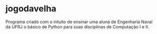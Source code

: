 # jogodavelha

Programa criado com o intuito de ensinar uma aluna de Engenharia Naval da UFRJ o básico de Python para suas disciplinas de Computação I e II.
